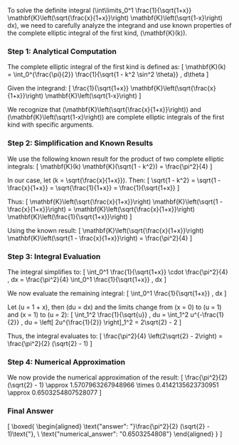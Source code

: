 To solve the definite integral \(\int\limits_0^1 \frac{1}{\sqrt{1+x}} \mathbf{K}\left(\sqrt{\frac{x}{1+x}}\right) \mathbf{K}\left(\sqrt{1-x}\right) dx\), we need to carefully analyze the integrand and use known properties of the complete elliptic integral of the first kind, \(\mathbf{K}(k)\).

### Step 1: Analytical Computation

The complete elliptic integral of the first kind is defined as:
\[
\mathbf{K}(k) = \int_0^{\frac{\pi}{2}} \frac{1}{\sqrt{1 - k^2 \sin^2 \theta}} \, d\theta
\]

Given the integrand:
\[
\frac{1}{\sqrt{1+x}} \mathbf{K}\left(\sqrt{\frac{x}{1+x}}\right) \mathbf{K}\left(\sqrt{1-x}\right)
\]

We recognize that \(\mathbf{K}\left(\sqrt{\frac{x}{1+x}}\right)\) and \(\mathbf{K}\left(\sqrt{1-x}\right)\) are complete elliptic integrals of the first kind with specific arguments.

### Step 2: Simplification and Known Results

We use the following known result for the product of two complete elliptic integrals:
\[
\mathbf{K}(k) \mathbf{K}(\sqrt{1 - k^2}) = \frac{\pi^2}{4}
\]

In our case, let \(k = \sqrt{\frac{x}{1+x}}\). Then:
\[
\sqrt{1 - k^2} = \sqrt{1 - \frac{x}{1+x}} = \sqrt{\frac{1}{1+x}} = \frac{1}{\sqrt{1+x}}
\]

Thus:
\[
\mathbf{K}\left(\sqrt{\frac{x}{1+x}}\right) \mathbf{K}\left(\sqrt{1 - \frac{x}{1+x}}\right) = \mathbf{K}\left(\sqrt{\frac{x}{1+x}}\right) \mathbf{K}\left(\frac{1}{\sqrt{1+x}}\right)
\]

Using the known result:
\[
\mathbf{K}\left(\sqrt{\frac{x}{1+x}}\right) \mathbf{K}\left(\sqrt{1 - \frac{x}{1+x}}\right) = \frac{\pi^2}{4}
\]

### Step 3: Integral Evaluation

The integral simplifies to:
\[
\int_0^1 \frac{1}{\sqrt{1+x}} \cdot \frac{\pi^2}{4} \, dx = \frac{\pi^2}{4} \int_0^1 \frac{1}{\sqrt{1+x}} \, dx
\]

We now evaluate the remaining integral:
\[
\int_0^1 \frac{1}{\sqrt{1+x}} \, dx
\]

Let \(u = 1 + x\), then \(du = dx\) and the limits change from \(x = 0\) to \(u = 1\) and \(x = 1\) to \(u = 2\):
\[
\int_1^2 \frac{1}{\sqrt{u}} \, du = \int_1^2 u^{-\frac{1}{2}} \, du = \left[ 2u^{\frac{1}{2}} \right]_1^2 = 2\sqrt{2} - 2
\]

Thus, the integral evaluates to:
\[
\frac{\pi^2}{4} \left(2\sqrt{2} - 2\right) = \frac{\pi^2}{2} (\sqrt{2} - 1)
\]

### Step 4: Numerical Approximation

We now provide the numerical approximation of the result:
\[
\frac{\pi^2}{2} (\sqrt{2} - 1) \approx 1.5707963267948966 \times 0.4142135623730951 \approx 0.6503254807528077
\]

### Final Answer

\[
\boxed{
\begin{aligned}
\text{"answer": "}\frac{\pi^2}{2} (\sqrt{2} - 1)\text{"}, \\
\text{"numerical_answer": "0.6503254808"}
\end{aligned}
}
\]